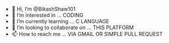 - 👋 Hi, I’m @BikashShaw101
- 👀 I’m interested in ... CODING
- 🌱 I’m currently learning ... C LANGUAGE 
- 💞️ I’m looking to collaborate on ... THIS PLATFORM
- 📫 How to reach me ... VIA GMAIL OR SIMPLE PULL REQUEST

<!---
BikashShaw101/BikashShaw101 is a ✨ special ✨ repository because its `README.md` (this file) appears on your GitHub profile.
You can click the Preview link to take a look at your changes.
--->
